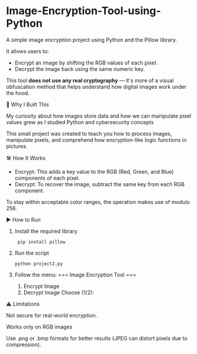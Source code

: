 # Image-Encryption-Tool-using-Python

A simple image encryption project using Python and the Pillow library.

It allows users to:
- Encrypt an image by shifting the RGB values of each pixel.
- Decrypt the image back using the same numeric key.

This tool **does not use any real cryptography** — it's more of a visual obfuscation method that helps understand how digital images work under the hood.

📌 Why I Built This

My curiosity about how images store data and how we can manipulate pixel values grew as I studied Python and cybersecurity concepts

This small project was created to teach you how to process images, manipulate pixels, and comprehend how encryption-like logic functions in pictures.

🛠️ How It Works

- Encrypt: This adds a key value to the RGB (Red, Green, and Blue) components of each pixel.
- Decrypt: To recover the image, subtract the same key from each RGB component.

To stay within acceptable color ranges, the operation makes use of modulo 256.

▶️ How to Run

1. Install the required library
   
        pip install pillow

2. Run the script

       python project2.py

3. Follow the menu:
    === Image Encryption Tool ===
    1. Encrypt Image
    2. Decrypt Image
   Choose (1/2):

⚠️ Limitations

   Not secure for real-world encryption.

   Works only on RGB images

   Use .png or .bmp formats for better results (JPEG can distort pixels due to compression).






